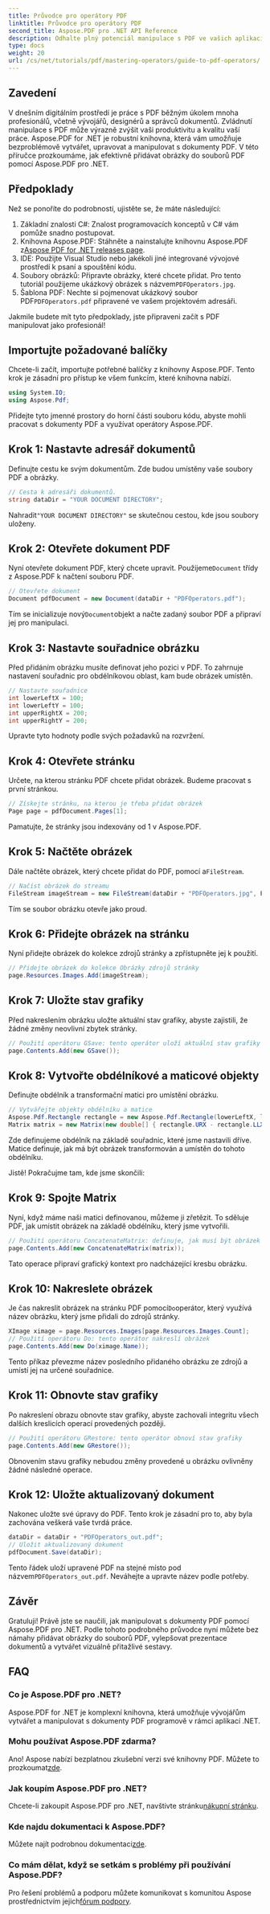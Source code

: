 ```yaml
---
title: Průvodce pro operátory PDF
linktitle: Průvodce pro operátory PDF
second_title: Aspose.PDF pro .NET API Reference
description: Odhalte plný potenciál manipulace s PDF ve vašich aplikacích .NET pomocí tohoto podrobného průvodce. Naučte se, jak bez námahy přidávat obrázky do dokumentů PDF pomocí výkonné knihovny Aspose.PDF.
type: docs
weight: 20
url: /cs/net/tutorials/pdf/mastering-operators/guide-to-pdf-operators/
---
```

## Zavedení

V dnešním digitálním prostředí je práce s PDF běžným úkolem mnoha profesionálů, včetně vývojářů, designérů a správců dokumentů. Zvládnutí manipulace s PDF může výrazně zvýšit vaši produktivitu a kvalitu vaší práce. Aspose.PDF for .NET je robustní knihovna, která vám umožňuje bezproblémově vytvářet, upravovat a manipulovat s dokumenty PDF. V této příručce prozkoumáme, jak efektivně přidávat obrázky do souborů PDF pomocí Aspose.PDF pro .NET.

## Předpoklady

Než se ponoříte do podrobností, ujistěte se, že máte následující:

1. Základní znalosti C#: Znalost programovacích konceptů v C# vám pomůže snadno postupovat.
2.  Knihovna Aspose.PDF: Stáhněte a nainstalujte knihovnu Aspose.PDF z[Aspose PDF for .NET releases page](https://releases.aspose.com/pdf/net/).
3. IDE: Použijte Visual Studio nebo jakékoli jiné integrované vývojové prostředí k psaní a spouštění kódu.
4.  Soubory obrázků: Připravte obrázky, které chcete přidat. Pro tento tutoriál použijeme ukázkový obrázek s názvem`PDFOperators.jpg`.
5.  Šablona PDF: Nechte si pojmenovat ukázkový soubor PDF`PDFOperators.pdf` připravené ve vašem projektovém adresáři.

Jakmile budete mít tyto předpoklady, jste připraveni začít s PDF manipulovat jako profesionál!

## Importujte požadované balíčky

Chcete-li začít, importujte potřebné balíčky z knihovny Aspose.PDF. Tento krok je zásadní pro přístup ke všem funkcím, které knihovna nabízí.

```csharp
using System.IO;
using Aspose.Pdf;
```

Přidejte tyto jmenné prostory do horní části souboru kódu, abyste mohli pracovat s dokumenty PDF a využívat operátory Aspose.PDF.

## Krok 1: Nastavte adresář dokumentů

Definujte cestu ke svým dokumentům. Zde budou umístěny vaše soubory PDF a obrázky.

```csharp
// Cesta k adresáři dokumentů.
string dataDir = "YOUR DOCUMENT DIRECTORY";
```

 Nahradit`"YOUR DOCUMENT DIRECTORY"` se skutečnou cestou, kde jsou soubory uloženy.

## Krok 2: Otevřete dokument PDF

 Nyní otevřete dokument PDF, který chcete upravit. Použijeme`Document` třídy z Aspose.PDF k načtení souboru PDF.

```csharp
// Otevřete dokument
Document pdfDocument = new Document(dataDir + "PDFOperators.pdf");
```

 Tím se inicializuje nový`Document`objekt a načte zadaný soubor PDF a připraví jej pro manipulaci.

## Krok 3: Nastavte souřadnice obrázku

Před přidáním obrázku musíte definovat jeho pozici v PDF. To zahrnuje nastavení souřadnic pro obdélníkovou oblast, kam bude obrázek umístěn.

```csharp
// Nastavte souřadnice
int lowerLeftX = 100;
int lowerLeftY = 100;
int upperRightX = 200;
int upperRightY = 200;
```

Upravte tyto hodnoty podle svých požadavků na rozvržení.

## Krok 4: Otevřete stránku

Určete, na kterou stránku PDF chcete přidat obrázek. Budeme pracovat s první stránkou.

```csharp
// Získejte stránku, na kterou je třeba přidat obrázek
Page page = pdfDocument.Pages[1];
```

Pamatujte, že stránky jsou indexovány od 1 v Aspose.PDF.

## Krok 5: Načtěte obrázek

 Dále načtěte obrázek, který chcete přidat do PDF, pomocí a`FileStream`.

```csharp
// Načíst obrázek do streamu
FileStream imageStream = new FileStream(dataDir + "PDFOperators.jpg", FileMode.Open);
```

Tím se soubor obrázku otevře jako proud.

## Krok 6: Přidejte obrázek na stránku

Nyní přidejte obrázek do kolekce zdrojů stránky a zpřístupněte jej k použití.

```csharp
// Přidejte obrázek do kolekce Obrázky zdrojů stránky
page.Resources.Images.Add(imageStream);
```

## Krok 7: Uložte stav grafiky

Před nakreslením obrázku uložte aktuální stav grafiky, abyste zajistili, že žádné změny neovlivní zbytek stránky.

```csharp
// Použití operátoru GSave: tento operátor uloží aktuální stav grafiky
page.Contents.Add(new GSave());
```

## Krok 8: Vytvořte obdélníkové a maticové objekty

Definujte obdélník a transformační matici pro umístění obrázku.

```csharp
// Vytvářejte objekty obdélníku a matice
Aspose.Pdf.Rectangle rectangle = new Aspose.Pdf.Rectangle(lowerLeftX, lowerLeftY, upperRightX, upperRightY);
Matrix matrix = new Matrix(new double[] { rectangle.URX - rectangle.LLX, 0, 0, rectangle.URY - rectangle.LLY, rectangle.LLX, rectangle.LLY });
```
Zde definujeme obdélník na základě souřadnic, které jsme nastavili dříve. Matice definuje, jak má být obrázek transformován a umístěn do tohoto obdélníku.

Jistě! Pokračujme tam, kde jsme skončili:

## Krok 9: Spojte Matrix

Nyní, když máme naši matici definovanou, můžeme ji zřetězit. To sděluje PDF, jak umístit obrázek na základě obdélníku, který jsme vytvořili.

```csharp
// Použití operátoru ConcatenateMatrix: definuje, jak musí být obrázek umístěn
page.Contents.Add(new ConcatenateMatrix(matrix));
```

Tato operace připraví grafický kontext pro nadcházející kresbu obrázku.

## Krok 10: Nakreslete obrázek

 Je čas nakreslit obrázek na stránku PDF pomocí`Do`operátor, který využívá název obrázku, který jsme přidali do zdrojů stránky.

```csharp
XImage ximage = page.Resources.Images[page.Resources.Images.Count];
// Použití operátoru Do: tento operátor nakreslí obrázek
page.Contents.Add(new Do(ximage.Name));
```

Tento příkaz převezme název posledního přidaného obrázku ze zdrojů a umístí jej na určené souřadnice.

## Krok 11: Obnovte stav grafiky

Po nakreslení obrazu obnovte stav grafiky, abyste zachovali integritu všech dalších kreslicích operací provedených později.

```csharp
// Použití operátoru GRestore: tento operátor obnoví stav grafiky
page.Contents.Add(new GRestore());
```

Obnovením stavu grafiky nebudou změny provedené u obrázku ovlivněny žádné následné operace.

## Krok 12: Uložte aktualizovaný dokument

Nakonec uložte své úpravy do PDF. Tento krok je zásadní pro to, aby byla zachována veškerá vaše tvrdá práce.

```csharp
dataDir = dataDir + "PDFOperators_out.pdf";
// Uložit aktualizovaný dokument
pdfDocument.Save(dataDir);
```

 Tento řádek uloží upravené PDF na stejné místo pod názvem`PDFOperators_out.pdf`. Neváhejte a upravte název podle potřeby.

## Závěr

Gratuluji! Právě jste se naučili, jak manipulovat s dokumenty PDF pomocí Aspose.PDF pro .NET. Podle tohoto podrobného průvodce nyní můžete bez námahy přidávat obrázky do souborů PDF, vylepšovat prezentace dokumentů a vytvářet vizuálně přitažlivé sestavy.

## FAQ

### Co je Aspose.PDF pro .NET?
Aspose.PDF for .NET je komplexní knihovna, která umožňuje vývojářům vytvářet a manipulovat s dokumenty PDF programově v rámci aplikací .NET.

### Mohu používat Aspose.PDF zdarma?
 Ano! Aspose nabízí bezplatnou zkušební verzi své knihovny PDF. Můžete to prozkoumat[zde](https://releases.aspose.com/).

### Jak koupím Aspose.PDF pro .NET?
 Chcete-li zakoupit Aspose.PDF pro .NET, navštivte stránku[nákupní stránku](https://purchase.aspose.com/buy).

### Kde najdu dokumentaci k Aspose.PDF?
 Můžete najít podrobnou dokumentaci[zde](https://reference.aspose.com/pdf/net/).

### Co mám dělat, když se setkám s problémy při používání Aspose.PDF?
 Pro řešení problémů a podporu můžete komunikovat s komunitou Aspose prostřednictvím jejich[fórum podpory](https://forum.aspose.com/c/pdf/10).

